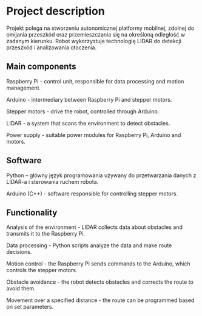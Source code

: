 # Project description

Projekt polega na stworzeniu autonomicznej platformy mobilnej, zdolnej do omijania przeszkód oraz przemieszczania się na określoną odległość w zadanym kierunku. Robot wykorzystuje technologię LIDAR do detekcji przeszkód i analizowania otoczenia.

## Main components

Raspberry Pi - control unit, responsible for data processing and motion management.

Arduino - intermediary between Raspberry Pi and stepper motors.

Stepper motors - drive the robot, controlled through Arduino.

LIDAR - a system that scans the environment to detect obstacles.

Power supply - suitable power modules for Raspberry Pi, Arduino and motors.

## Software

Python – główny język programowania używany do przetwarzania danych z LIDAR-a i sterowania ruchem robota.</br>

Arduino (C++) - software responsible for controlling stepper motors.

## Functionality
Analysis of the environment - LIDAR collects data about obstacles and transmits it to the Raspberry Pi.

Data processing - Python scripts analyze the data and make route decisions.

Motion control - the Raspberry Pi sends commands to the Arduino, which controls the stepper motors.

Obstacle avoidance - the robot detects obstacles and corrects the route to avoid them.

Movement over a specified distance - the route can be programmed based on set parameters.
